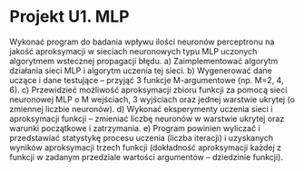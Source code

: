 ﻿# Projekt U1. MLP
Wykonać program do badania wpływu ilości neuronów perceptronu na jakość aproksymacji
w sieciach neuronowych typu MLP uczonych algorytmem wstecznej propagacji błędu.
a) Zaimplementować algorytm działania sieci MLP i algorytm uczenia tej sieci.
b) Wygenerować dane uczące i dane testujące – przyjąć 3 funkcje M-argumentowe (np.
M=2, 4, 6).
c) Przewidzieć możliwość aproksymacji zbioru funkcji za pomocą sieci neuronowej
MLP o M wejściach, 3 wyjściach oraz jednej warstwie ukrytej (o zmiennej liczbie
neuronów).
d) Wykonać eksperymenty uczenia sieci i aproksymacji funkcji – zmieniać liczbę
neuronów w warstwie ukrytej oraz warunki początkowe i zatrzymania.
e) Program powinien wyliczać i przedstawiać statystykę procesu uczenia (liczba iteracji)
i uzyskanych wyników aproksymacji trzech funkcji (dokładność aproksymacji każdej
z funkcji w zadanym przedziale wartości argumentów – dziedzinie funkcji).
